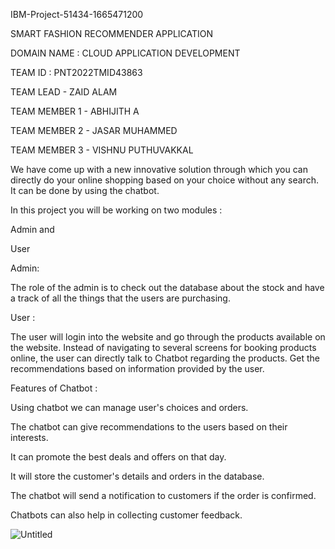 IBM-Project-51434-1665471200

SMART FASHION RECOMMENDER APPLICATION

DOMAIN NAME : CLOUD APPLICATION DEVELOPMENT

TEAM ID : PNT2022TMID43863

TEAM LEAD - ZAID ALAM

TEAM MEMBER 1 - ABHIJITH A

TEAM MEMBER 2 - JASAR MUHAMMED

TEAM MEMBER 3 - VISHNU PUTHUVAKKAL



We have come up with a new innovative solution through which you can directly do your online shopping based on your choice without any search. It can be done by using the chatbot.

In this project you will be working on two modules :

Admin and

User

Admin:

The role of the admin is to check out the database about the stock and have a track of all the things that the users are purchasing.

User :

The user will login into the website and go through the products available on the website. Instead of navigating to several screens for booking products online, the user can directly talk to Chatbot regarding the products. Get the recommendations based on information provided by the user.

Features of Chatbot :

Using chatbot we can manage user's choices and orders.

The chatbot can give recommendations to the users based on their interests.

It can promote the best deals and offers on that day.

It will store the customer's details and orders in the database.

The chatbot will send a notification to customers if the order is confirmed.

Chatbots can also help in collecting customer feedback.



![Untitled](https://user-images.githubusercontent.com/54689741/198935201-6688ae0c-255f-419e-8a08-1915b6c460bf.png)

